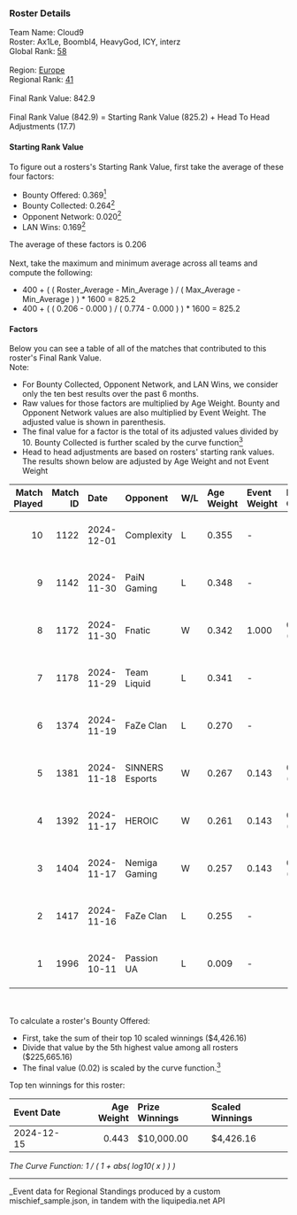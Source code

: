 ### Roster Details<br />
Team Name: Cloud9<br />
Roster: Ax1Le, Boombl4, HeavyGod, ICY, interz<br />
Global Rank: [58](../../standings_global_2025_04_07.md)<br />
<br />
Region: [Europe]( ../../standings_europe_2025_04_07.md)<br />
Regional Rank: [41]( ../../standings_europe_2025_04_07.md)<br />
<br />
Final Rank Value:  842.9<br />
<br />
Final Rank Value (842.9) = Starting Rank Value (825.2) + Head To Head Adjustments (17.7)<br />

#### Starting Rank Value<br />
To figure out a rosters's Starting Rank Value, first take the average of these four factors:<br />
- Bounty Offered: 0.369[<sup>1</sup>](#table2)
- Bounty Collected: 0.264[<sup>2</sup>](#table1)
- Opponent Network: 0.020[<sup>2</sup>](#table1)
- LAN Wins: 0.169[<sup>2</sup>](#table1)

The average of these factors is 0.206<br />
<br />
Next, take the maximum and minimum average across all teams and compute the following:<br />
- 400 + ( ( Roster_Average - Min_Average ) / ( Max_Average - Min_Average ) ) * 1600 = 825.2
- 400 + ( ( 0.206 - 0.000 ) / ( 0.774 - 0.000 ) ) * 1600 = 825.2


#### Factors<br />
Below you can see a table of all of the matches that contributed to this roster's Final Rank Value.<br />
Note:<br />

- For Bounty Collected, Opponent Network, and LAN Wins, we consider only the ten best results over the past 6 months.
- Raw values for those factors are multiplied by Age Weight. Bounty and Opponent Network values are also multiplied by Event Weight. The adjusted value is shown in parenthesis.
- The final value for a factor is the total of its adjusted values divided by 10. Bounty Collected is further scaled by the curve function[<sup>3</sup>](#curveFunction)
- Head to head adjustments are based on rosters' starting rank values. The results shown below are adjusted by Age Weight and not Event Weight
<span id="table1"></span><br />


| Match Played | Match ID | Date       | Opponent        | W/L | Age Weight | Event Weight | Bounty Collected | Opponent Network | LAN Wins  | H2H Adj. | Roster                                |
| -: | -: | :- | :- | :- | :- | :- | :- | :- | :- | -: | :- |
|           10 |     1122 | 2024-12-01 | Complexity      | L   | 0.355      | -            | -                | -                | -         |    -2.89 | Ax1Le, Boombl4, HeavyGod, ICY, interz |
|            9 |     1142 | 2024-11-30 | PaiN Gaming     | L   | 0.348      | -            | -                | -                | -         |    -0.14 | Ax1Le, Boombl4, HeavyGod, ICY, interz |
|            8 |     1172 | 2024-11-30 | Fnatic          | W   | 0.342      | 1.000        | 0.027 (0.009)    | 0.467 (0.160)    | 1 (0.342) |     6.83 | Ax1Le, Boombl4, HeavyGod, ICY, interz |
|            7 |     1178 | 2024-11-29 | Team Liquid     | L   | 0.341      | -            | -                | -                | -         |    -0.42 | Ax1Le, Boombl4, HeavyGod, ICY, interz |
|            6 |     1374 | 2024-11-19 | FaZe Clan       | L   | 0.270      | -            | -                | -                | -         |    -0.02 | Ax1Le, Boombl4, HeavyGod, ICY, interz |
|            5 |     1381 | 2024-11-18 | SINNERS Esports | W   | 0.267      | 0.143        | 0.015 (0.001)    | 0.337 (0.013)    | 1 (0.267) |     4.10 | Ax1Le, Boombl4, HeavyGod, ICY, interz |
|            4 |     1392 | 2024-11-17 | HEROIC          | W   | 0.261      | 0.143        | 0.109 (0.004)    | 0.488 (0.018)    | 1 (0.261) |     6.01 | Ax1Le, Boombl4, HeavyGod, ICY, interz |
|            3 |     1404 | 2024-11-17 | Nemiga Gaming   | W   | 0.257      | 0.143        | 0.064 (0.002)    | 0.290 (0.011)    | 1 (0.257) |     4.36 | Ax1Le, Boombl4, HeavyGod, ICY, interz |
|            2 |     1417 | 2024-11-16 | FaZe Clan       | L   | 0.255      | -            | -                | -                | -         |    -0.02 | Ax1Le, Boombl4, HeavyGod, ICY, interz |
|            1 |     1996 | 2024-10-11 | Passion UA      | L   | 0.009      | -            | -                | -                | -         |    -0.09 | Ax1Le, Boombl4, HeavyGod, ICY, interz |

<br />
<span id="table2"></span><br />
To calculate a roster's Bounty Offered:<br />

- First, take the sum of their top 10 scaled winnings ($4,426.16)
- Divide that value by the 5th highest value among all rosters ($225,665.16)
- The final value (0.02) is scaled by the curve function.[<sup>3</sup>](#curveFunction)

Top ten winnings for this roster:<br />

| Event Date | Age Weight | Prize Winnings | Scaled Winnings |
| :- | -: | :- | :- |
| 2024-12-15 |      0.443 | $10,000.00     | $4,426.16       |


<span id="curveFunction"></span>_The Curve Function: 1 / ( 1 + abs( log10( x ) ) )_<br />

---
_Event data for Regional Standings produced by a custom mischief_sample.json, in tandem with the liquipedia.net API<br />
